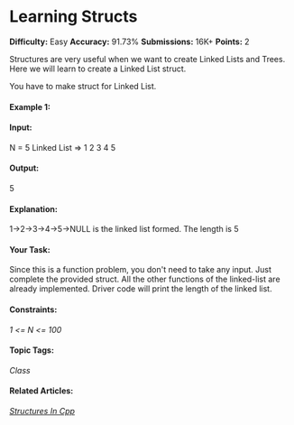 # Learning Structs

**Difficulty:** Easy    **Accuracy:** 91.73%    **Submissions:** 16K+   **Points:** 2

Structures are very useful when we want to create Linked Lists and Trees. Here we will learn to create a Linked List struct.

You have to make struct for Linked List.

#### Example 1:

#### Input:
N = 5
Linked List => 1 2 3 4 5

#### Output: 
5
#### Explanation:
1->2->3->4->5->NULL is the linked list formed. The length is 5

#### Your Task:
Since this is a function problem, you don't need to take any input. Just complete the provided struct. All the other functions of the linked-list are already implemented. Driver code will print the length of the linked list.

#### Constraints:
*1 <= N <= 100*

#### Topic Tags:
*Class*

#### Related Articles:
[*Structures In Cpp*](https://www.geeksforgeeks.org/structures-in-cpp/)